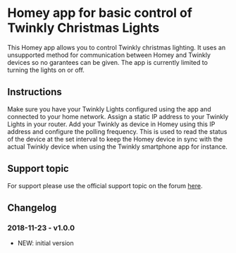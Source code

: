 # Homey app for basic control of Twinkly Christmas Lights
This Homey app allows you to control Twinkly christmas lighting. It uses an unsupported method for communication between Homey and Twinkly devices so no garantees can be given. The app is currently limited to turning the lights on or off.

## Instructions
Make sure you have your Twinkly Lights configured using the app and connected to your home network. Assign a static IP address to your Twinkly Lights in your router. Add your Twinkly as device in Homey using this IP address and configure the polling frequency. This is used to read the status of the device at the set interval to keep the Homey device in sync with the actual Twinkly device when using the Twinkly smartphone app for instance.

## Support topic
For support please use the official support topic on the forum [here](https://community.athom.com/t/4386).

## Changelog
### 2018-11-23 - v1.0.0
* NEW: initial version
